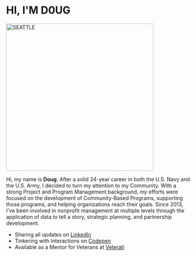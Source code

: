 # HI, I'M D0UG

<img src="https://i.imgur.com/tEtfWZQ.jpg" alt="SEATTLE" style="width:400px;"/>

Hi, my name is **Doug**. After a solid 24-year career in both the U.S. Navy and the U.S. Army, I decided to turn my attention to my Community. With a strong Project and Program Management background, my efforts were focused on the development of Community-Based Programs, supporting those programs, and helping organizations reach their goals. Since 2013, I've been involved in nonprofit management at multiple levels through the application of data to tell a story, strategic planning, and partnership development.

- Sharing all updates on [LinkedIn](https://www.linkedin.com/in/dougpfeffer/)
- Tinkering with Interactions on [Codepen](https://codepen.io/dougpfeffer-alt)
- Available as a Mentor for Veterans at [Veterati](https://lnkd.in/gfrYNW6)
